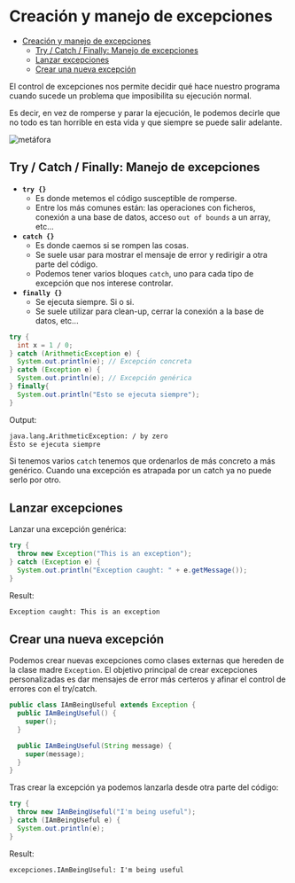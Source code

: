 # Creación y manejo de excepciones

- [Creación y manejo de excepciones](#creación-y-manejo-de-excepciones)
  - [Try / Catch / Finally: Manejo de excepciones](#try--catch--finally-manejo-de-excepciones)
  - [Lanzar excepciones](#lanzar-excepciones)
  - [Crear una nueva excepción](#crear-una-nueva-excepción)

El control de excepciones nos permite decidir qué hace nuestro programa cuando sucede un problema que imposibilita su ejecución normal.

Es decir, en vez de romperse y parar la ejecución, le podemos decirle que no todo es tan horrible en esta vida y que siempre se puede salir adelante.

![metáfora](/Java/img/a-bugs-life-leaf-scene.PNG)

## Try / Catch / Finally: Manejo de excepciones

- **`try {}`**
  - Es donde metemos el código susceptible de romperse.
  - Entre los más comunes están: las operaciones con ficheros, conexión a una base de datos, acceso `out of bounds` a un array, etc...
- **`catch {}`**
  - Es donde caemos si se rompen las cosas.
  - Se suele usar para mostrar el mensaje de error y redirigir a otra parte del código.
  - Podemos tener varios bloques `catch`, uno para cada tipo de excepción que nos interese controlar.
- **`finally {}`**
  - Se ejecuta siempre. Si o si.
  - Se suele utilizar para clean-up, cerrar la conexión a la base de datos, etc...

```java
try {
  int x = 1 / 0;
} catch (ArithmeticException e) {
  System.out.println(e); // Excepción concreta
} catch (Exception e) {
  System.out.println(e); // Excepción genérica
} finally{
  System.out.println("Esto se ejecuta siempre");
}
```

Output:

```cmd
java.lang.ArithmeticException: / by zero
Esto se ejecuta siempre
```

Si tenemos varios `catch` tenemos que ordenarlos de más concreto a más genérico. Cuando una excepción es atrapada por un catch ya no puede serlo por otro.

## Lanzar excepciones

Lanzar una excepción genérica:

```java
try {
  throw new Exception("This is an exception");
} catch (Exception e) {
  System.out.println("Exception caught: " + e.getMessage());
}
```

Result:

```cmd
Exception caught: This is an exception
```

## Crear una nueva excepción

Podemos crear nuevas excepciones como clases externas que hereden de la clase madre `Exception`.
El objetivo principal de crear excepciones personalizadas es dar mensajes de error más certeros y afinar el control de errores con el try/catch.

```java
public class IAmBeingUseful extends Exception {
  public IAmBeingUseful() {
    super();
  }

  public IAmBeingUseful(String message) {
    super(message);
  }
}
```

Tras crear la excepción ya podemos lanzarla desde otra parte del código:

```java
try {
  throw new IAmBeingUseful("I'm being useful");
} catch (IAmBeingUseful e) {
  System.out.println(e);
}
```

Result:

```cmd
excepciones.IAmBeingUseful: I'm being useful
```
